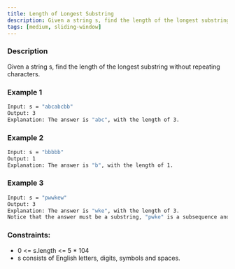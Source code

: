 ```yaml
---
title: Length of Longest Substring
description: Given a string s, find the length of the longest substring without repeating characters.
tags: [medium, sliding-window]
---
```


### Description

Given a string s, find the length of the longest substring without repeating characters.

### Example 1


```bash
Input: s = "abcabcbb"
Output: 3
Explanation: The answer is "abc", with the length of 3.
```

### Example 2
```bash
Input: s = "bbbbb"
Output: 1
Explanation: The answer is "b", with the length of 1.
```

### Example 3
```bash
Input: s = "pwwkew"
Output: 3
Explanation: The answer is "wke", with the length of 3.
Notice that the answer must be a substring, "pwke" is a subsequence and not a substring.
```


### Constraints:

- 0 <= s.length <= 5 * 104
- s consists of English letters, digits, symbols and spaces.